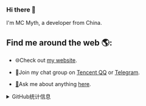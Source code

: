 ### Hi there 👋

I'm MC Myth, a developer from China.

## Find me around the web 🌎:

* 🌐Check out [my website](https://mc-myth.cn).

* 💬Join my chat group on [Tencent QQ](https://jq.qq.com/?_wv=1027&k=ZjCvIlya) or [Telegram](https://t.me/joinchat/TA_WvJgZUMR2xBPj).
* [🤔](https://emojipedia.org/thinking-face/)Ask me about anything [here](https://github.com/mcmyth/mcmyth/issues).

<details>
<summary>GitHub统计信息</summary>

<br/>

> The following GitHub statistics are from[github-readme-stats](https://github.com/anuraghazra/github-readme-stats) project.
> 
> NOTE: Top languages does not indicate my skill level or something like that, it's a github metric of which languages i have the most code on github, it's a new feature of github-readme-stats.

<a href="https://github.com/mcmyth/mcmyth">
  <img align="center" src="https://github-readme-stats.anuraghazra1.vercel.app/api?username=mcmyth&show_icons=true" />
</a>
<a href="https://github.com/mcmyth/mcmyth">
  <img align="center" src="https://github-readme-stats.vercel.app/api/top-langs/?username=mcmyth&layout=compact" />
</a>
<br/>

[![mcmyth's contribution graph as a Game of Life](https://github4life.herokuapp.com/mcmyth.gif)](https://github4life.herokuapp.com/mcmyth)

</details>
